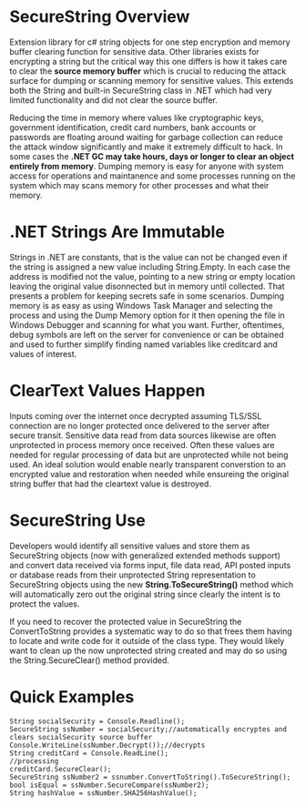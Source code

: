 # SecureString Overview

Extension library for c# string objects for one step encryption and memory buffer clearing function for sensitive data.  Other libraries exists for encrypting a string but the critical way this one differs is how it takes care to clear the **source memory buffer** which is crucial to reducing the attack surface for dumping or scanning memory for sensitive values.  This extends both the String and built-in SecureString class in .NET which had very limited functionality and did not clear the source buffer.

Reducing the time in memory where values like cryptographic keys, government identification, credit card numbers, bank accounts or passwords are floating around waiting for garbage collection can reduce the attack window significantly and make it extremely difficult to hack.  In some cases the **.NET GC may take hours, days or longer to clear an object entirely from memory**.  Dumping memory is easy for anyone with system access for operations and maintanence and some processes running on the system which may scans memory for other processes and what their memory.

# .NET Strings Are Immutable

Strings in .NET are constants, that is the value can not be changed even if the string is assigned a new value including String.Empty.  In each case the address is modified not the value, pointing to a new string or empty location leaving the original value disonnected but in memory until collected.  That presents a problem for keeping secrets safe in some scenarios.  Dumping memory is as easy as using Windows Task Manager and selecting the process and using the Dump Memory option for it then opening the file in Windows Debugger and scanning for what you want.  Further, oftentimes, debug symbols are left on the server for convenience or can be obtained and used to further simplify finding named variables like creditcard and values of interest.

# ClearText Values Happen

Inputs coming over the internet once decrypted assuming TLS/SSL connection are no longer protected once delivered to the server after secure transit.  Sensitive data read from data sources likewise are often unprotected in process memory once received.  Often these values are needed for regular processing of data but are unprotected while not being used.  An ideal solution would enable nearly transparent converstion to an encrypted value and restoration when needed while ensureing the original string buffer that had the cleartext value is destroyed.

# SecureString Use

Developers would identify all sensitive values and store them as SecureString objects (now with generalized extended methods support) and convert data received via forms input, file data read, API posted inputs or database reads from their unprotected String representation to SecureString objects using the new **String.ToSecureString()** method which will automatically zero out the original string since clearly the intent is to protect the values.

If you need to recover the protected value in SecureString the ConvertToString provides a systematic way to do so that frees them having to locate and write code for it outside of the class type. They would likely want to clean up the now unprotected string created and may do so using the String.SecureClear() method provided.

# Quick Examples
```
String socialSecurity = Console.Readline();
SecureString ssNumber = socialSecurity;//automatically encryptes and clears socialSecurity source buffer
Console.WriteLine(ssNumber.Decrypt());//decrypts
String creditCard = Console.ReadLine();
//processing
creditCard.SecureClear();
SecureString ssNumber2 = ssnumber.ConvertToString().ToSecureString();
bool isEqual = ssNumber.SecureCompare(ssNumber2);
String hashValue = ssNumber.SHA256HashValue();
```
